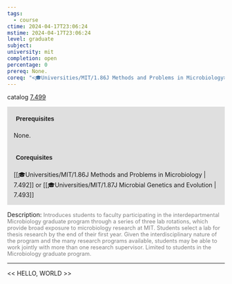 ```yaml
---
tags:
  - course
ctime: 2024-04-17T23:06:24
mstime: 2024-04-17T23:06:24
level: graduate
subject: 
university: mit
completion: open
percentage: 0
prereq: None.
coreq: "<🎓Universities/MIT/1.86J Methods and Problems in Microbiology> or <🎓Universities/MIT/1.87J Microbial Genetics and Evolution> "
---
```


catalog [7.499](http://student.mit.edu/catalog/m7a.html#7.499)

<span style="display: block; padding: 15px; background-color: rgb(100, 100, 100, 0.2);"><font id="m_prereq3645_0" style="display: block; font-family: Arial, sans-serif; font-weight: bold; padding: 5px">Prerequisites</font><br><span id="prereq3645_0">None.</span></span>
<span style="display: block; padding: 15px; background-color: rgb(100, 100, 100, 0.2);"><font id="m_coreq3645_0" style="display: block; font-family: Arial, sans-serif; font-weight: bold; padding: 5px">Corequisites</font><br><span id="coreq3645_0">[[🎓Universities/MIT/1.86J Methods and Problems in Microbiology | 7.492]] or [[🎓Universities/MIT/1.87J Microbial Genetics and Evolution | 7.493]] </span></span>

<font style="">Description:</font>
<font style="color: grey; font-size: 0.8rem;">Introduces students to faculty participating in the interdepartmental Microbiology graduate program through a series of three lab rotations, which provide broad exposure to microbiology research at MIT. Students select a lab for thesis research by the end of their first year. Given the interdisciplinary nature of the program and the many research programs available, students may be able to work jointly with more than one research supervisor. Limited to students in the Microbiology graduate program.</font>



---

<< HELLO, WORLD >>
